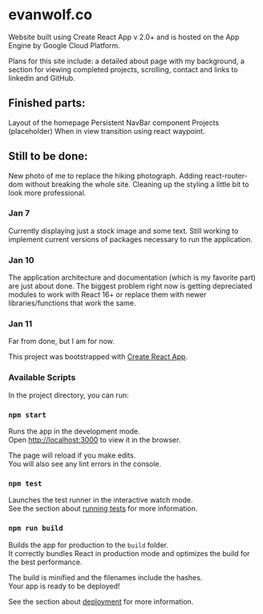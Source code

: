 # evanwolf.co

Website built using Create React App v 2.0+ and is hosted on the App Engine by Google Cloud Platform.

Plans for this site include: a detailed about page with my background, a section for viewing completed projects, scrolling, contact and links to linkedin and GitHub.

## Finished parts: ##
Layout of the homepage
Persistent NavBar component
Projects (placeholder)
When in view transition using react waypoint.

## Still to be done: ##
New photo of me to replace the hiking photograph. 
Adding react-router-dom without breaking the whole site.
Cleaning up the styling a little bit to look more professional.

### Jan 7 ###
Currently displaying just a stock image and some text. Still working to implement current versions of packages necessary to run the application.

### Jan 10 ###
The application architecture and documentation (which is my favorite part) are just about done. The biggest problem right now is getting depreciated modules to work with React 16+ or replace them with newer libraries/functions that work the same.


### Jan 11 ###
Far from done, but I am for now.

This project was bootstrapped with [Create React App](https://github.com/facebook/create-react-app).

### Available Scripts

In the project directory, you can run:

### `npm start`

Runs the app in the development mode.<br>
Open [http://localhost:3000](http://localhost:3000) to view it in the browser.

The page will reload if you make edits.<br>
You will also see any lint errors in the console.

### `npm test`

Launches the test runner in the interactive watch mode.<br>
See the section about [running tests](https://facebook.github.io/create-react-app/docs/running-tests) for more information.

### `npm run build`

Builds the app for production to the `build` folder.<br>
It correctly bundles React in production mode and optimizes the build for the best performance.

The build is minified and the filenames include the hashes.<br>
Your app is ready to be deployed!

See the section about [deployment](https://facebook.github.io/create-react-app/docs/deployment) for more information.

